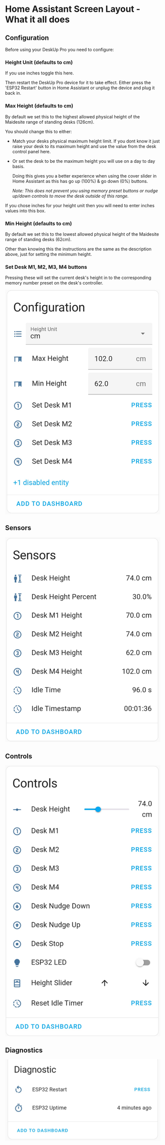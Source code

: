 # Home Assistant Screen Layout - What it all does

## Configuration 
Before using your DeskUp Pro you need to configure:
### Height Unit (defaults to cm)

If you use inches toggle this here.

Then restart the DeskUp Pro device for it to take effect. Either press the 'ESP32 Restart' button in Home Assistant or unplug the device and plug it back in.

  
### Max Height (defaults to cm)

By default we set this to the highest allowed physical height of the Maidesite range of standing desks (126cm).

You should change this to either:
  - Match your desks physical maximum height limit. If you dont know it just raise your desk to its maximum height and use the value from the desk control panel here.
    
  - Or set the desk to be the maximum height you will use on a day to day basis.

    Doing this gives you a better experience when using the cover slider in Home Assistant as this has go up (100%) & go down (0%) buttons.

    _Note: This does not prevent you using memory preset buttons or nudge up/down controls to move the desk outside of this range._

If you chose inches for your height unit then you will need to enter inches values into this box.

  
### Min Height (defaults to cm)

By default we set this to the lowest allowed physical height of the Maidesite range of standing desks (62cm).

Other than knowing this the instructions are the same as the description above, just for setting the minimum height.


### Set Desk M1, M2, M3, M4 buttons
Pressing these will set the current desk's height in to the corresponding memory number preset on the desk's controller.

![](images/DeskUpPro-Configuration.jpg)


## Sensors

![](images/DeskUpPro-Sensors.jpg)


## Controls

![](images/DeskUpPro-Controls.jpg)


## Diagnostics

![](images/DeskUpPro-Diagnostics.jpg)


